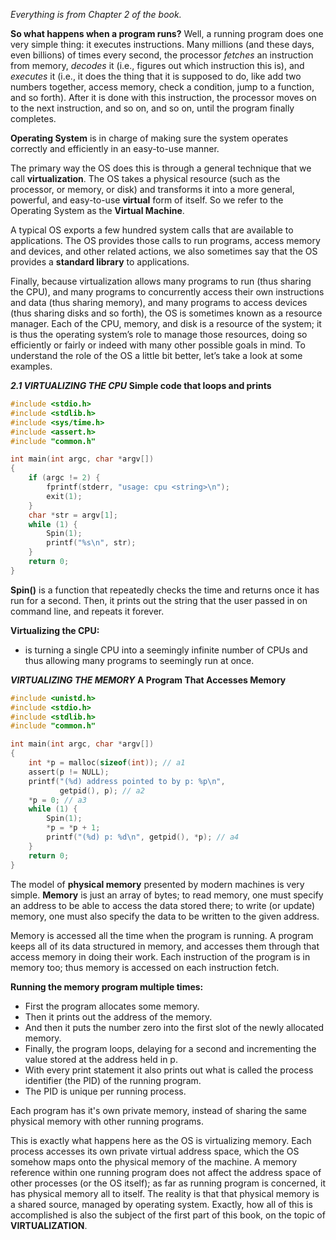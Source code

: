 *Everything is from Chapter 2 of the book.*

**So what happens when a program runs?**
Well, a running program does one very simple thing: it executes instructions. Many millions (and these days, even billions) of times every second, the processor *fetches* an instruction from memory, *decodes* it (i.e., figures out which instruction this is), and *executes* it (i.e., it does the thing that it is supposed to do, like add two numbers together, access memory, check a condition, jump to a function, and so forth). After it is done with this instruction, the processor moves on to the next instruction, and so on, and so on, until the program finally completes.

**Operating System** is in charge of making sure the system operates correctly and efficiently in an easy-to-use manner.

The primary way the OS does this is through a general technique that we call **virtualization**. The OS takes a physical resource (such as the processor, or memory, or disk) and transforms it into a more general, powerful, and easy-to-use **virtual** form of itself. So we refer to the Operating System as the **Virtual Machine**.

A typical OS exports a few hundred system calls that are available to applications. The OS provides those calls to run programs, access memory and devices, and other related actions, we also sometimes say that the OS provides a **standard library** to applications.

Finally, because virtualization allows many programs to run (thus sharing the CPU), and many programs to concurrently access their own instructions and data (thus sharing memory), and many programs to access devices (thus sharing disks and so forth), the OS is sometimes known as a resource manager. Each of the CPU, memory, and disk is a resource of the system; it is thus the operating system’s role to manage those resources, doing so efficiently or fairly or indeed with many other possible goals in mind. To understand the role of the OS a little bit better, let’s take a look at some examples.



***2.1 VIRTUALIZING THE CPU***
**Simple code that loops and prints**
```c
#include <stdio.h>
#include <stdlib.h>
#include <sys/time.h>
#include <assert.h>
#include "common.h"

int main(int argc, char *argv[])
{
    if (argc != 2) {
        fprintf(stderr, "usage: cpu <string>\n");
        exit(1);
    }
    char *str = argv[1];
    while (1) {
        Spin(1);
        printf("%s\n", str);
    }
    return 0;
}
```

**Spin()** is a function that repeatedly checks the time and returns once it has run for a second. Then, it prints out the string that the user passed in on command line, and repeats it forever. 

**Virtualizing the CPU:**
- is turning a single CPU into a seemingly infinite number of CPUs and thus allowing many programs to seemingly run at once.

***VIRTUALIZING THE MEMORY***
**A Program That Accesses Memory**
```c
#include <unistd.h>
#include <stdio.h>
#include <stdlib.h>
#include "common.h"

int main(int argc, char *argv[])
{
    int *p = malloc(sizeof(int)); // a1
    assert(p != NULL);
    printf("(%d) address pointed to by p: %p\n",
           getpid(), p); // a2
    *p = 0; // a3
    while (1) {
        Spin(1);
        *p = *p + 1;
        printf("(%d) p: %d\n", getpid(), *p); // a4
    }
    return 0;
}
```


The model of **physical memory** presented by modern machines is very simple. **Memory** is just an array of bytes; to read memory, one must specify an address to be able to access the data stored there; to write (or update) memory, one must also specify the data to be written to the given address.

Memory is accessed all the time when the program is running. A program keeps all of its data structured in memory, and accesses them through that access memory in doing their work. Each instruction of the program is in memory too; thus memory is accessed on each instruction fetch.

**Running the memory program multiple times:**
- First the program allocates some memory.
- Then it prints out the address of the memory.
- And then it puts the number zero into the first slot of the newly allocated memory.
- Finally, the program loops, delaying for a second and incrementing the value stored at the address held in p.
- With every print statement it also prints out what is called the process identifier (the PID) of the running program.
- The PID is unique per running process.

Each program has it's own private memory, instead of sharing the same physical memory with other running programs.

This is exactly what happens here as the OS is virtualizing memory. Each process accesses its own private virtual address space, which the OS somehow maps onto the physical memory of the machine. A memory reference within one running program does not affect the address space of other processes (or the OS itself); as far as running program is concerned, it has physical memory all to itself. The reality is that that physical memory is a shared source, managed by operating system. Exactly, how all of this is accomplished is also the subject of the first part of this book, on the topic of **VIRTUALIZATION**.

